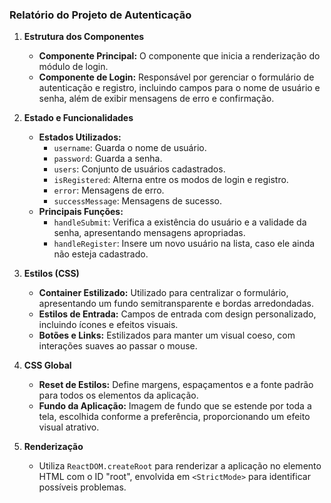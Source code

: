 ### Relatório do Projeto de Autenticação

1. **Estrutura dos Componentes**
   - **Componente Principal:** O componente que inicia a renderização do módulo de login.
   - **Componente de Login:** Responsável por gerenciar o formulário de autenticação e registro, incluindo campos para o nome de usuário e senha, além de exibir mensagens de erro e confirmação.

2. **Estado e Funcionalidades**
   - **Estados Utilizados:**
     - `username`: Guarda o nome de usuário.
     - `password`: Guarda a senha.
     - `users`: Conjunto de usuários cadastrados.
     - `isRegistered`: Alterna entre os modos de login e registro.
     - `error`: Mensagens de erro.
     - `successMessage`: Mensagens de sucesso.
   - **Principais Funções:**
     - `handleSubmit`: Verifica a existência do usuário e a validade da senha, apresentando mensagens apropriadas.
     - `handleRegister`: Insere um novo usuário na lista, caso ele ainda não esteja cadastrado.

3. **Estilos (CSS)**
   - **Container Estilizado:** Utilizado para centralizar o formulário, apresentando um fundo semitransparente e bordas arredondadas.
   - **Estilos de Entrada:** Campos de entrada com design personalizado, incluindo ícones e efeitos visuais.
   - **Botões e Links:** Estilizados para manter um visual coeso, com interações suaves ao passar o mouse.

4. **CSS Global**
   - **Reset de Estilos:** Define margens, espaçamentos e a fonte padrão para todos os elementos da aplicação.
   - **Fundo da Aplicação:** Imagem de fundo que se estende por toda a tela, escolhida conforme a preferência, proporcionando um efeito visual atrativo.

5. **Renderização**
   - Utiliza `ReactDOM.createRoot` para renderizar a aplicação no elemento HTML com o ID "root", envolvida em `<StrictMode>` para identificar possíveis problemas.
